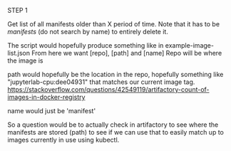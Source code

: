 STEP 1 

Get list of all manifests older than X period of time. 
Note that it has to be *manifests* (do not search by name) to entirely delete it. 

The script would hopefully produce something like in example-image-list.json
From here we want [repo], [path] and [name] 
Repo will be where the image is

path would hopefully be the location in the repo, hopefully something like "jupyterlab-cpu:dee04931" that matches our current image tag.
https://stackoverflow.com/questions/42549119/artifactory-count-of-images-in-docker-registry

name would just be 'manifest'


So a question would be to actually check in artifactory to see where the manifests are stored (path) to see if we can use that to easily match up to
images currently in use using kubectl.